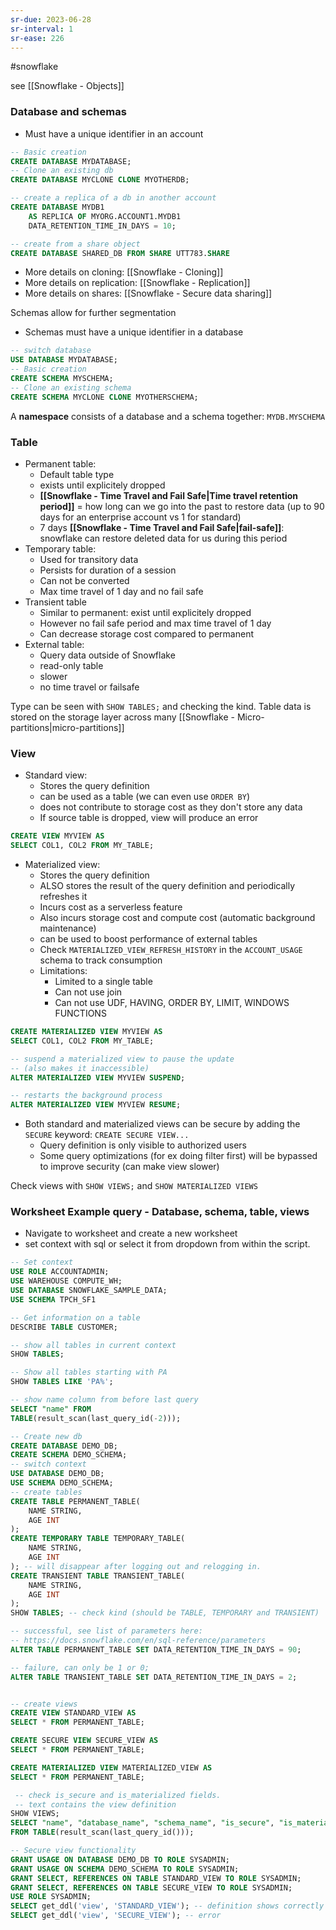 ```yaml
---
sr-due: 2023-06-28
sr-interval: 1
sr-ease: 226
---
```


#snowflake

see [[Snowflake - Objects]]

### Database and schemas

- Must have a unique identifier in an account

```sql
-- Basic creation
CREATE DATABASE MYDATABASE;
-- Clone an existing db
CREATE DATABASE MYCLONE CLONE MYOTHERDB;

-- create a replica of a db in another account
CREATE DATABASE MYDB1
	AS REPLICA OF MYORG.ACCOUNT1.MYDB1
	DATA_RETENTION_TIME_IN_DAYS = 10;

-- create from a share object
CREATE DATABASE SHARED_DB FROM SHARE UTT783.SHARE
```

- More details on cloning: [[Snowflake - Cloning]]
- More details on replication: [[Snowflake - Replication]]
- More details on shares: [[Snowflake - Secure data sharing]]

Schemas allow for further segmentation

- Schemas must have a unique identifier in a database

```sql
-- switch database
USE DATABASE MYDATABASE;
-- Basic creation
CREATE SCHEMA MYSCHEMA;
-- Clone an existing schema
CREATE SCHEMA MYCLONE CLONE MYOTHERSCHEMA;
```

A **namespace** consists of a database and a schema together: `MYDB.MYSCHEMA`

### Table

- Permanent table:
  - Default table type
  - exists until explicitely dropped
  - **[[Snowflake - Time Travel and Fail Safe|Time travel retention period]]** = how long can we go into the past to restore data (up to 90 days for an enterprise account vs 1 for standard)
  - 7 days **[[Snowflake - Time Travel and Fail Safe|fail-safe]]**: snowflake can restore deleted data for us during this period
- Temporary table:
  - Used for transitory data
  - Persists for duration of a session
  - Can not be converted
  - Max time travel of 1 day and no fail safe
- Transient table
  - Similar to permanent: exist until explicitely dropped
  - However no fail safe period and max time travel of 1 day
  - Can decrease storage cost compared to permanent
- External table:
  - Query data outside of Snowflake
  - read-only table
  - slower
  - no time travel or failsafe

Type can be seen with `SHOW TABLES;` and checking the kind.
Table data is stored on the storage layer across many [[Snowflake - Micro-partitions|micro-partitions]]

### View

- Standard view:
  - Stores the query definition
  - can be used as a table (we can even use `ORDER BY`)
  - does not contribute to storage cost as they don't store any data
  - If source table is dropped, view will produce an error

```sql
CREATE VIEW MYVIEW AS
SELECT COL1, COL2 FROM MY_TABLE;
```

- Materialized view:
  - Stores the query definition
  - ALSO stores the result of the query definition and periodically refreshes it
  - Incurs cost as a serverless feature
  - Also incurs storage cost and compute cost (automatic background maintenance)
  - can be used to boost performance of external tables
  - Check `MATERIALIZED_VIEW_REFRESH_HISTORY` in the `ACCOUNT_USAGE` schema to track consumption
  - Limitations:
    - Limited to a single table
    - Can not use join
    - Can not use UDF, HAVING, ORDER BY, LIMIT, WINDOWS FUNCTIONS

```sql
CREATE MATERIALIZED VIEW MYVIEW AS
SELECT COL1, COL2 FROM MY_TABLE;

-- suspend a materialized view to pause the update
-- (also makes it inaccessible)
ALTER MATERIALIZED VIEW MYVIEW SUSPEND;

-- restarts the background process
ALTER MATERIALIZED VIEW MYVIEW RESUME;
```

- Both standard and materialized views can be secure by adding the `SECURE` keyword: `CREATE SECURE VIEW...`
  - Query definition is only visible to authorized users
  - Some query optimizations (for ex doing filter first) will be bypassed to improve security (can make view slower)

Check views with `SHOW VIEWS;` and `SHOW MATERIALIZED VIEWS`

### Worksheet Example query - Database, schema, table, views

- Navigate to worksheet and create a new worksheet
- set context with sql or select it from dropdown from within the script.

```sql
-- Set context
USE ROLE ACCOUNTADMIN;
USE WAREHOUSE COMPUTE_WH;
USE DATABASE SNOWFLAKE_SAMPLE_DATA;
USE SCHEMA TPCH_SF1

-- Get information on a table
DESCRIBE TABLE CUSTOMER;

-- show all tables in current context
SHOW TABLES;

-- Show all tables starting with PA
SHOW TABLES LIKE 'PA%';

-- show name column from before last query
SELECT "name" FROM
TABLE(result_scan(last_query_id(-2)));

-- Create new db
CREATE DATABASE DEMO_DB;
CREATE SCHEMA DEMO_SCHEMA;
-- switch context
USE DATABASE DEMO_DB;
USE SCHEMA DEMO_SCHEMA;
-- create tables
CREATE TABLE PERMANENT_TABLE(
    NAME STRING,
    AGE INT
);
CREATE TEMPORARY TABLE TEMPORARY_TABLE(
    NAME STRING,
    AGE INT
); -- will disappear after logging out and relogging in.
CREATE TRANSIENT TABLE TRANSIENT_TABLE(
    NAME STRING,
    AGE INT
);
SHOW TABLES; -- check kind (should be TABLE, TEMPORARY and TRANSIENT)

-- successful, see list of parameters here:
-- https://docs.snowflake.com/en/sql-reference/parameters
ALTER TABLE PERMANENT_TABLE SET DATA_RETENTION_TIME_IN_DAYS = 90;

-- failure, can only be 1 or 0;
ALTER TABLE TRANSIENT_TABLE SET DATA_RETENTION_TIME_IN_DAYS = 2;


-- create views
CREATE VIEW STANDARD_VIEW AS
SELECT * FROM PERMANENT_TABLE;

CREATE SECURE VIEW SECURE_VIEW AS
SELECT * FROM PERMANENT_TABLE;

CREATE MATERIALIZED VIEW MATERIALIZED_VIEW AS
SELECT * FROM PERMANENT_TABLE;

 -- check is_secure and is_materialized fields.
 -- text contains the view definition
SHOW VIEWS;
SELECT "name", "database_name", "schema_name", "is_secure", "is_materialized", "text"
FROM TABLE(result_scan(last_query_id()));

-- Secure view functionality
GRANT USAGE ON DATABASE DEMO_DB TO ROLE SYSADMIN;
GRANT USAGE ON SCHEMA DEMO_SCHEMA TO ROLE SYSADMIN;
GRANT SELECT, REFERENCES ON TABLE STANDARD_VIEW TO ROLE SYSADMIN;
GRANT SELECT, REFERENCES ON TABLE SECURE_VIEW TO ROLE SYSADMIN;
USE ROLE SYSADMIN;
SELECT get_ddl('view', 'STANDARD_VIEW'); -- definition shows correctly
SELECT get_ddl('view', 'SECURE_VIEW'); -- error
```
